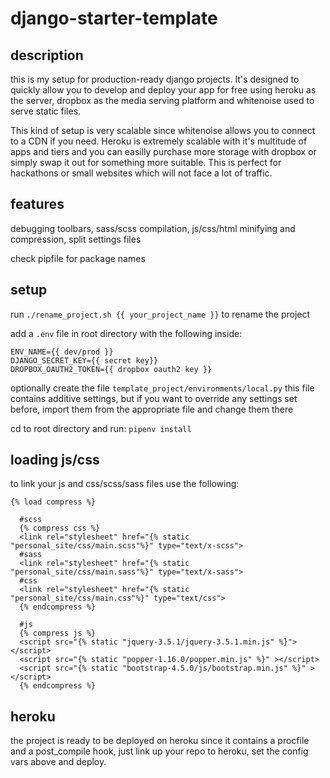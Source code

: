 # django-starter-template

## description
this is my setup for production-ready django projects. It's designed to quickly allow you to develop and deploy your app for free using heroku as the server, dropbox as the media serving platform and whitenoise used to serve static files. 

This kind of setup is very scalable since whitenoise allows you to connect to a CDN if you need. Heroku is extremely scalable with it's multitude of apps and tiers and you can easilly purchase more storage with dropbox or simply swap it out for something more suitable.
This is perfect for hackathons or small websites which will not face a lot of traffic.

## features
debugging toolbars, sass/scss compilation, js/css/html minifying and compression, split settings files

check pipfile for package names

## setup 
run `./rename_project.sh {{ your_project_name }}` to rename the project

add a `.env` file in root directory with the following inside:
```
ENV_NAME={{ dev/prod }}
DJANGO_SECRET_KEY={{ secret key}}
DROPBOX_OAUTH2_TOKEN={{ dropbox oauth2 key }}
```

optionally create the file `template_project/environments/local.py`
this file contains additive settings, but if you want to override any settings set before, import them from the appropriate file and change them there

cd to root directory and run:
`pipenv install`

## loading js/css

to link your js and css/scss/sass files use the following:
```
{% load compress %}

  #scss
  {% compress css %}
  <link rel="stylesheet" href="{% static "personal_site/css/main.scss"%}" type="text/x-scss">
  #sass
  <link rel="stylesheet" href="{% static "personal_site/css/main.sass"%}" type="text/x-sass">  
  #css
  <link rel="stylesheet" href="{% static "personal_site/css/main.css"%}" type="text/css">
  {% endcompress %}

  #js
  {% compress js %}
  <script src="{% static "jquery-3.5.1/jquery-3.5.1.min.js" %}"></script>
  <script src="{% static "popper-1.16.0/popper.min.js" %}" ></script>
  <script src="{% static "bootstrap-4.5.0/js/bootstrap.min.js" %}" ></script>
  {% endcompress %}

```

## heroku
the project is ready to be deployed on heroku since it contains a procfile and a post_compile hook, just link up your repo to heroku, set the config vars above and deploy.
